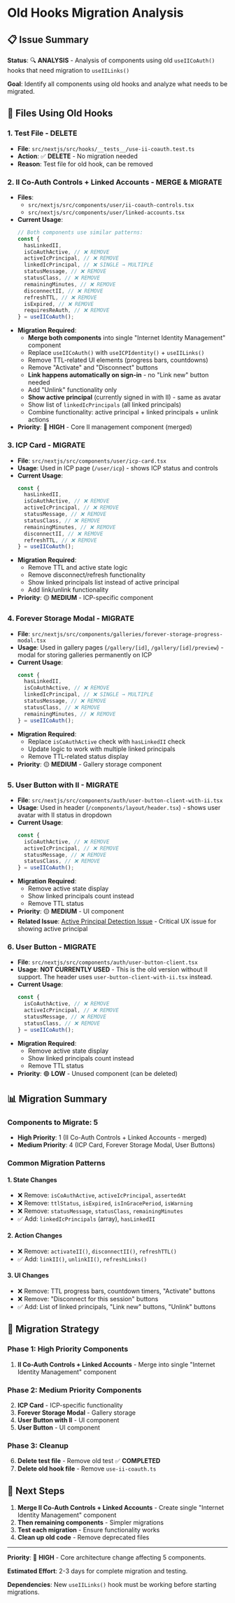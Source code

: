 # Old Hooks Migration Analysis

## 📋 **Issue Summary**

**Status**: 🔍 **ANALYSIS** - Analysis of components using old `useIICoAuth()` hooks that need migration to `useIILinks()`

**Goal**: Identify all components using old hooks and analyze what needs to be migrated.

## 🎯 **Files Using Old Hooks**

### **1. Test File - DELETE**

- **File**: `src/nextjs/src/hooks/__tests__/use-ii-coauth.test.ts`
- **Action**: ✅ **DELETE** - No migration needed
- **Reason**: Test file for old hook, can be removed

### **2. II Co-Auth Controls + Linked Accounts - MERGE & MIGRATE**

- **Files**:
  - `src/nextjs/src/components/user/ii-coauth-controls.tsx`
  - `src/nextjs/src/components/user/linked-accounts.tsx`
- **Current Usage**:
  ```typescript
  // Both components use similar patterns:
  const {
    hasLinkedII,
    isCoAuthActive, // ❌ REMOVE
    activeIcPrincipal, // ❌ REMOVE
    linkedIcPrincipal, // ❌ SINGLE → MULTIPLE
    statusMessage, // ❌ REMOVE
    statusClass, // ❌ REMOVE
    remainingMinutes, // ❌ REMOVE
    disconnectII, // ❌ REMOVE
    refreshTTL, // ❌ REMOVE
    isExpired, // ❌ REMOVE
    requiresReAuth, // ❌ REMOVE
  } = useIICoAuth();
  ```
- **Migration Required**:
  - **Merge both components** into single "Internet Identity Management" component
  - Replace `useIICoAuth()` with `useICPIdentity()` + `useIILinks()`
  - Remove TTL-related UI elements (progress bars, countdowns)
  - Remove "Activate" and "Disconnect" buttons
  - **Link happens automatically on sign-in** - no "Link new" button needed
  - Add "Unlink" functionality only
  - **Show active principal** (currently signed in with II) - same as avatar
  - Show list of `linkedIcPrincipals` (all linked principals)
  - Combine functionality: active principal + linked principals + unlink actions
- **Priority**: 🔴 **HIGH** - Core II management component (merged)

### **3. ICP Card - MIGRATE**

- **File**: `src/nextjs/src/components/user/icp-card.tsx`
- **Usage**: Used in ICP page (`/user/icp`) - shows ICP status and controls
- **Current Usage**:
  ```typescript
  const {
    hasLinkedII,
    isCoAuthActive, // ❌ REMOVE
    activeIcPrincipal, // ❌ REMOVE
    statusMessage, // ❌ REMOVE
    statusClass, // ❌ REMOVE
    remainingMinutes, // ❌ REMOVE
    disconnectII, // ❌ REMOVE
    refreshTTL, // ❌ REMOVE
  } = useIICoAuth();
  ```
- **Migration Required**:
  - Remove TTL and active state logic
  - Remove disconnect/refresh functionality
  - Show linked principals list instead of active principal
  - Add link/unlink functionality
- **Priority**: 🟡 **MEDIUM** - ICP-specific component

### **4. Forever Storage Modal - MIGRATE**

- **File**: `src/nextjs/src/components/galleries/forever-storage-progress-modal.tsx`
- **Usage**: Used in gallery pages (`/gallery/[id]`, `/gallery/[id]/preview`) - modal for storing galleries permanently on ICP
- **Current Usage**:
  ```typescript
  const {
    hasLinkedII,
    isCoAuthActive, // ❌ REMOVE
    linkedIcPrincipal, // ❌ SINGLE → MULTIPLE
    statusMessage, // ❌ REMOVE
    statusClass, // ❌ REMOVE
    remainingMinutes, // ❌ REMOVE
  } = useIICoAuth();
  ```
- **Migration Required**:
  - Replace `isCoAuthActive` check with `hasLinkedII` check
  - Update logic to work with multiple linked principals
  - Remove TTL-related status display
- **Priority**: 🟡 **MEDIUM** - Gallery storage component

### **5. User Button with II - MIGRATE**

- **File**: `src/nextjs/src/components/auth/user-button-client-with-ii.tsx`
- **Usage**: Used in header (`/components/layout/header.tsx`) - shows user avatar with II status in dropdown
- **Current Usage**:
  ```typescript
  const {
    isCoAuthActive, // ❌ REMOVE
    activeIcPrincipal, // ❌ REMOVE
    statusMessage, // ❌ REMOVE
    statusClass, // ❌ REMOVE
  } = useIICoAuth();
  ```
- **Migration Required**:
  - Remove active state display
  - Show linked principals count instead
  - Remove TTL status
- **Priority**: 🟡 **MEDIUM** - UI component
- **Related Issue**: [Active Principal Detection Issue](./active-principal-detection-issue.md) - Critical UX issue for showing active principal

### **6. User Button - MIGRATE**

- **File**: `src/nextjs/src/components/auth/user-button-client.tsx`
- **Usage**: **NOT CURRENTLY USED** - This is the old version without II support. The header uses `user-button-client-with-ii.tsx` instead.
- **Current Usage**:
  ```typescript
  const {
    isCoAuthActive, // ❌ REMOVE
    activeIcPrincipal, // ❌ REMOVE
    statusMessage, // ❌ REMOVE
    statusClass, // ❌ REMOVE
  } = useIICoAuth();
  ```
- **Migration Required**:
  - Remove active state display
  - Show linked principals count instead
  - Remove TTL status
- **Priority**: 🟢 **LOW** - Unused component (can be deleted)

## 📊 **Migration Summary**

### **Components to Migrate: 5**

- **High Priority**: 1 (II Co-Auth Controls + Linked Accounts - merged)
- **Medium Priority**: 4 (ICP Card, Forever Storage Modal, User Buttons)

### **Common Migration Patterns**

#### **1. State Changes**

- ❌ Remove: `isCoAuthActive`, `activeIcPrincipal`, `assertedAt`
- ❌ Remove: `ttlStatus`, `isExpired`, `isInGracePeriod`, `isWarning`
- ❌ Remove: `statusMessage`, `statusClass`, `remainingMinutes`
- ✅ Add: `linkedIcPrincipals` (array), `hasLinkedII`

#### **2. Action Changes**

- ❌ Remove: `activateII()`, `disconnectII()`, `refreshTTL()`
- ✅ Add: `linkII()`, `unlinkII()`, `refreshLinks()`

#### **3. UI Changes**

- ❌ Remove: TTL progress bars, countdown timers, "Activate" buttons
- ❌ Remove: "Disconnect for this session" buttons
- ✅ Add: List of linked principals, "Link new" buttons, "Unlink" buttons

## 🎯 **Migration Strategy**

### **Phase 1: High Priority Components**

1. **II Co-Auth Controls + Linked Accounts** - Merge into single "Internet Identity Management" component

### **Phase 2: Medium Priority Components**

2. **ICP Card** - ICP-specific functionality
3. **Forever Storage Modal** - Gallery storage
4. **User Button with II** - UI component
5. **User Button** - UI component

### **Phase 3: Cleanup**

6. **Delete test file** - Remove old test ✅ **COMPLETED**
7. **Delete old hook file** - Remove `use-ii-coauth.ts`

## 🚀 **Next Steps**

1. **Merge II Co-Auth Controls + Linked Accounts** - Create single "Internet Identity Management" component
2. **Then remaining components** - Simpler migrations
3. **Test each migration** - Ensure functionality works
4. **Clean up old code** - Remove deprecated files

---

**Priority**: 🔴 **HIGH** - Core architecture change affecting 5 components.

**Estimated Effort**: 2-3 days for complete migration and testing.

**Dependencies**: New `useIILinks()` hook must be working before starting migrations.
